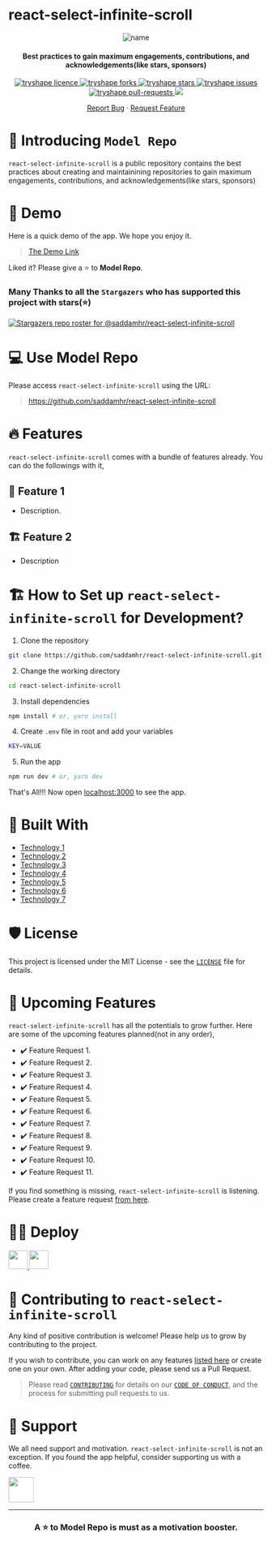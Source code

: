 # react-select-infinite-scroll
<p align="center">

<img src="[https://res.cloudinary.com/atapas/image/upload/v1632156569/demos/GitHub-Projects_tyxnkl.png](https://github.com/saddamhr/react-select-infinite-scroll/assets/44530098/57463fb8-a96e-4364-94f9-06eec088faf7)" alt="name"/>
<p/>

<h4 align="center">Best practices to gain maximum engagements, contributions, and acknowledgements(like stars, sponsors)</h4>

<p align="center">
<a href="https://github.com/saddamhr/react-select-infinite-scroll/blob/master/LICENSE" target="blank">
<img src="https://img.shields.io/github/license/atapas/model-repo?style=flat-square" alt="tryshape licence" />
</a>
<a href="https://github.com/saddamhr/react-select-infinite-scroll/fork" target="blank">
<img src="https://img.shields.io/github/forks/atapas/model-repo?style=flat-square" alt="tryshape forks"/>
</a>
<a href="https://github.com/saddamhr/react-select-infinite-scroll/stargazers" target="blank">
<img src="https://img.shields.io/github/stars/atapas/model-repo?style=flat-square" alt="tryshape stars"/>
</a>
<a href="https://github.com/saddamhr/react-select-infinite-scroll/issues" target="blank">
<img src="https://img.shields.io/github/issues/atapas/model-repo?style=flat-square" alt="tryshape issues"/>
</a>
<a href="https://github.com/saddamhr/react-select-infinite-scroll/pulls" target="blank">
<img src="https://img.shields.io/github/issues-pr/atapas/model-repo?style=flat-square" alt="tryshape pull-requests"/>
</a>
<a href="https://twitter.com/intent/tweet?text=👋%20Check%20this%20amazing%20repo%20https://github.com/saddamhr/react-select-infinite-scroll,%20created%20by%20@tapasadhikary%20and%20friends%0A%0A%23DEVCommunity%20%23100DaysOfCode"><img src="https://img.shields.io/twitter/url?label=Share%20on%20Twitter&style=social&url=https%3A%2F%2Fgithub.com%2Fatapas%2Fmodel-repo"></a>

<p align="center">
    <a href="https://github.com/TryShape/tryshape/issues/new/choose">Report Bug</a>
    ·
    <a href="https://github.com/TryShape/tryshape/issues/new/choose">Request Feature</a>
</p>

# 👋 Introducing `Model Repo`
`react-select-infinite-scroll` is a public repository contains the best practices about creating and maintainining repositories to gain maximum engagements, contributions, and acknowledgements(like stars, sponsors)

# 🚀 Demo
Here is a quick demo of the app. We hope you enjoy it.

> [The Demo Link](https://tapasadhikary.com)

Liked it? Please give a ⭐️ to <b>Model Repo</b>.

### Many Thanks to all the `Stargazers` who has supported this project with stars(⭐)

[![Stargazers repo roster for @saddamhr/react-select-infinite-scroll](https://reporoster.com/stars/saddamhr/react-select-infinite-scroll)](https://github.com/saddamhr/react-select-infinite-scroll/stargazers)

# 💻 Use Model Repo
Please access `react-select-infinite-scroll` using the URL:

> https://github.com/saddamhr/react-select-infinite-scroll

# 🔥 Features
`react-select-infinite-scroll` comes with a bundle of features already. You can do the followings with it,

## 🔢 Feature 1
 - Description.

## 🏗️ Feature 2
- Description

# 🏗️ How to Set up `react-select-infinite-scroll` for Development?

1. Clone the repository

```bash
git clone https://github.com/saddamhr/react-select-infinite-scroll.git
```

2. Change the working directory

```bash
cd react-select-infinite-scroll
```

3. Install dependencies

```bash
npm install # or, yarn install
```

4. Create `.env` file in root and add your variables

```bash
KEY=VALUE
```

5. Run the app

```bash
npm run dev # or, yarn dev
```

That's All!!! Now open [localhost:3000](http://localhost:3000/) to see the app.

# 🍔 Built With
- [Technology 1](https://tapasadhikary.com)
- [Technology 2](https://tapasadhikary.com)
- [Technology 3](https://tapasadhikary.com)
- [Technology 4](https://tapasadhikary.com)
- [Technology 5](https://tapasadhikary.com)
- [Technology 6](https://tapasadhikary.com)
- [Technology 7](https://tapasadhikary.com)

# 🛡️ License
This project is licensed under the MIT License - see the [`LICENSE`](LICENSE) file for details.

# 🦄 Upcoming Features
`react-select-infinite-scroll` has all the potentials to grow further. Here are some of the upcoming features planned(not in any order),

- ✔️ Feature Request 1.
- ✔️ Feature Request 2.
- ✔️ Feature Request 3.
- ✔️ Feature Request 4.
- ✔️ Feature Request 5.
- ✔️ Feature Request 6.
- ✔️ Feature Request 7.
- ✔️ Feature Request 8.
- ✔️ Feature Request 9.
- ✔️ Feature Request 10.
- ✔️ Feature Request 11.

If you find something is missing, `react-select-infinite-scroll` is listening. Please create a feature request [from here](https://github.com/saddamhr/react-select-infinite-scroll/issues/new/choose).

# 🏃‍♀️ Deploy

<a href="https://vercel.com/new/project?template=https://github.com/atapas/model-repo">
<img src="https://vercel.com/button" height="37.5px" />
</a>
<a href="https://app.netlify.com/start/deploy?repository=https://github.com/atapas/model-repo">
<img src="https://www.netlify.com/img/deploy/button.svg" height="37.5px" />
</a>


# 🤝 Contributing to `react-select-infinite-scroll`
Any kind of positive contribution is welcome! Please help us to grow by contributing to the project.

If you wish to contribute, you can work on any features [listed here](https://github.com/saddamhr/react-select-infinite-scroll#-upcoming-features) or create one on your own. After adding your code, please send us a Pull Request.

> Please read [`CONTRIBUTING`](CONTRIBUTING.md) for details on our [`CODE OF CONDUCT`](CODE_OF_CONDUCT.md), and the process for submitting pull requests to us.

# 🙏 Support

We all need support and motivation. `react-select-infinite-scroll` is not an exception. If you found the app helpful, consider supporting us with a coffee.

<a href="https://www.buymeacoffee.com/greenroots">
    <img src="https://cdn.buymeacoffee.com/buttons/v2/default-yellow.png" height="50px">
</a>

---

<h3 align="center">
A ⭐️ to <b>Model Repo</b> is must as a motivation booster.
</h3>

  

